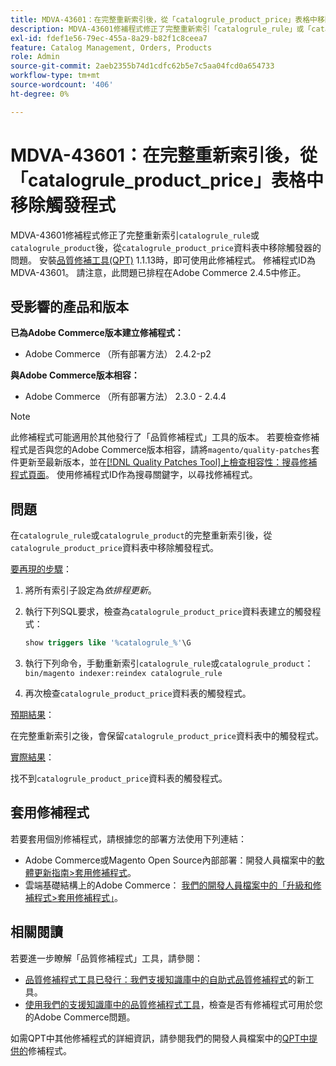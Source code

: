 ```yaml
---
title: MDVA-43601：在完整重新索引後，從「catalogrule_product_price」表格中移除觸發程式
description: MDVA-43601修補程式修正了完整重新索引「catalogrule_rule」或「catalogrule_product」後，從「catalogrule_product_price」表格移除觸發程式的問題。 安裝[Quality Patches Tool (QPT)](/help/announcements/adobe-commerce-announcements/magento-quality-patches-released-new-tool-to-self-serve-quality-patches.md) 1.1.13後，即可使用此修補程式。 修補程式ID為MDVA-43601。 請注意，此問題已排程在Adobe Commerce 2.4.5中修正。
exl-id: fdef1e56-79ec-455a-8a29-b82f1c8ceea7
feature: Catalog Management, Orders, Products
role: Admin
source-git-commit: 2aeb2355b74d1cdfc62b5e7c5aa04fcd0a654733
workflow-type: tm+mt
source-wordcount: '406'
ht-degree: 0%

---
```


# MDVA-43601：在完整重新索引後，從「catalogrule_product_price」表格中移除觸發程式

MDVA-43601修補程式修正了完整重新索引`catalogrule_rule`或`catalogrule_product`後，從`catalogrule_product_price`資料表中移除觸發器的問題。 安裝[品質修補工具(QPT)](/help/announcements/adobe-commerce-announcements/magento-quality-patches-released-new-tool-to-self-serve-quality-patches.md) 1.1.13時，即可使用此修補程式。 修補程式ID為MDVA-43601。 請注意，此問題已排程在Adobe Commerce 2.4.5中修正。

## 受影響的產品和版本

**已為Adobe Commerce版本建立修補程式：**

* Adobe Commerce （所有部署方法） 2.4.2-p2

**與Adobe Commerce版本相容：**

* Adobe Commerce （所有部署方法） 2.3.0 - 2.4.4

>[!NOTE]
>
>此修補程式可能適用於其他發行了「品質修補程式」工具的版本。 若要檢查修補程式是否與您的Adobe Commerce版本相容，請將`magento/quality-patches`套件更新至最新版本，並在[[!DNL Quality Patches Tool]上檢查相容性：搜尋修補程式頁面](https://experienceleague.adobe.com/tools/commerce-quality-patches/index.html)。 使用修補程式ID作為搜尋關鍵字，以尋找修補程式。

## 問題

在`catalogrule_rule`或`catalogrule_product`的完整重新索引後，從`catalogrule_product_price`資料表中移除觸發程式。

<u>要再現的步驟</u>：

1. 將所有索引子設定為&#x200B;*依排程更新*。
1. 執行下列SQL要求，檢查為`catalogrule_product_price`資料表建立的觸發程式：

   ```sql
   show triggers like '%catalogrule_%'\G
   ```

1. 執行下列命令，手動重新索引`catalogrule_rule`或`catalogrule_product`： `bin/magento indexer:reindex catalogrule_rule`
1. 再次檢查`catalogrule_product_price`資料表的觸發程式。

<u>預期結果</u>：

在完整重新索引之後，會保留`catalogrule_product_price`資料表中的觸發程式。

<u>實際結果</u>：

找不到`catalogrule_product_price`資料表的觸發程式。

## 套用修補程式

若要套用個別修補程式，請根據您的部署方法使用下列連結：

* Adobe Commerce或Magento Open Source內部部署：開發人員檔案中的[軟體更新指南>套用修補程式](https://experienceleague.adobe.com/en/docs/commerce-operations/tools/quality-patches-tool/usage)。
* 雲端基礎結構上的Adobe Commerce： [我們的開發人員檔案中的「升級和修補程式>套用修補程式」](https://experienceleague.adobe.com/en/docs/commerce-cloud-service/user-guide/develop/upgrade/apply-patches)。

## 相關閱讀

若要進一步瞭解「品質修補程式」工具，請參閱：

* [品質修補程式工具已發行：我們支援知識庫中的自助式品質修補程式](/help/announcements/adobe-commerce-announcements/magento-quality-patches-released-new-tool-to-self-serve-quality-patches.md)的新工具。
* [使用我們的支援知識庫中的品質修補程式工具](/help/support-tools/patches-available-in-qpt-tool/check-patch-for-magento-issue-with-magento-quality-patches.md)，檢查是否有修補程式可用於您的Adobe Commerce問題。

如需QPT中其他修補程式的詳細資訊，請參閱我們的開發人員檔案中的[QPT中提供的](https://experienceleague.adobe.com/tools/commerce-quality-patches/index.html)修補程式。
